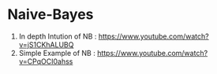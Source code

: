 # Naive-Bayes

1) In depth Intution of NB : https://www.youtube.com/watch?v=jS1CKhALUBQ
2) Simple Example of NB : https://www.youtube.com/watch?v=CPqOCI0ahss
